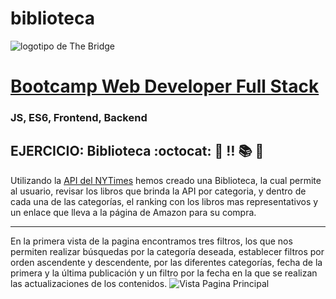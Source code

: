 # biblioteca
![logotipo de The Bridge](https://user-images.githubusercontent.com/27650532/77754601-e8365180-702b-11ea-8bed-5bc14a43f869.png "logotipo de The Bridge")

# [Bootcamp Web Developer Full Stack](https://www.thebridge.tech/bootcamps/bootcamp-fullstack-developer/)

### JS, ES6, Frontend, Backend

## EJERCICIO: Biblioteca :octocat: :scroll: :bangbang: :books: :book:

Utilizando la [API del NYTimes](https://developer.nytimes.com/apis) hemos creado una Biblioteca, la cual permite al usuario, revisar los libros que brinda la API por categoria, y dentro de cada una de las categorías, el ranking con los libros mas representativos y un enlace que lleva a la página de Amazon para su compra.

---

En la primera vista de la pagina encontramos tres filtros, los que nos permiten realizar búsquedas por la categoría deseada, establecer filtros por orden ascendente y descendente, por las diferentes categorías, fecha de la primera y la última publicación y un filtro por la fecha en la que se realizan las actualizaciones de los contenidos.
![Vista Pagina Principal]([https://github.com/steph-d989/biblioteca/tree/develop/assets](https://github.com/steph-d989/biblioteca/blob/develop/assets/Vista%20pagina%20principal.png))

